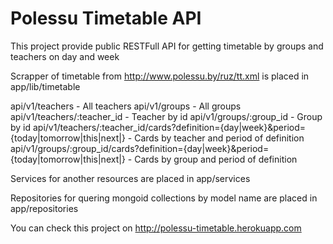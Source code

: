 # Polessu Timetable API

This project provide public RESTFull API for getting timetable by groups and teachers on day and week

Scrapper of timetable from http://www.polessu.by/ruz/tt.xml is placed in app/lib/timetable

api/v1/teachers - All teachers
api/v1/groups - All groups
api/v1/teachers/:teacher_id - Teacher by id
api/v1/groups/:group_id - Group by id
api/v1/teachers/:teacher_id/cards?definition={day|week}&period={today|tomorrow|this|next|} - Cards by teacher and period of definition
api/v1/groups/:group_id/cards?definition={day|week}&period={today|tomorrow|this|next|} - Cards by group and period of definition

Services for another resources are placed in app/services

Repositories for quering mongoid collections by model name are placed in app/repositories

You can check this project on http://polessu-timetable.herokuapp.com
